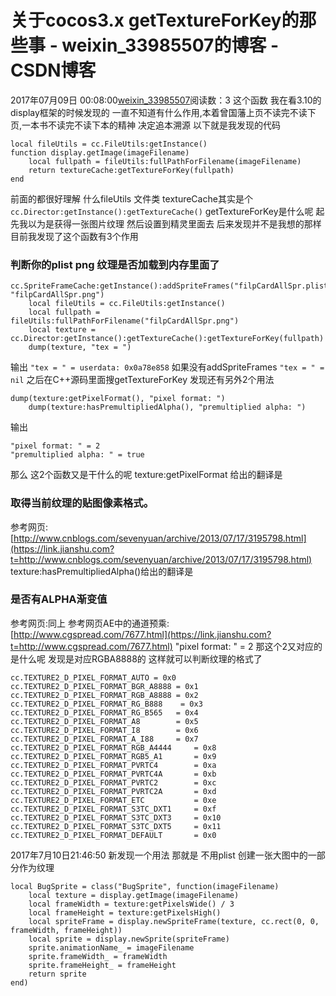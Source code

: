 # 关于cocos3.x getTextureForKey的那些事 - weixin_33985507的博客 - CSDN博客
2017年07月09日 00:08:00[weixin_33985507](https://me.csdn.net/weixin_33985507)阅读数：3
这个函数 我在看3.10的display框架的时候发现的
一直不知道有什么作用,本着曾国藩上页不读完不读下页,一本书不读完不读下本的精神
决定追本溯源
以下就是我发现的代码
```
local fileUtils = cc.FileUtils:getInstance()
function display.getImage(imageFilename)
    local fullpath = fileUtils:fullPathForFilename(imageFilename)
    return textureCache:getTextureForKey(fullpath)
end
```
前面的都很好理解 什么fileUtils 文件类 textureCache其实是个
`cc.Director:getInstance():getTextureCache()`
getTextureForKey是什么呢
起先我以为是获得一张图片纹理 然后设置到精灵里面去
后来发现并不是我想的那样
目前我发现了这个函数有3个作用
### 判断你的plist png 纹理是否加载到内存里面了
```
cc.SpriteFrameCache:getInstance():addSpriteFrames("filpCardAllSpr.plist", "filpCardAllSpr.png")
    local fileUtils = cc.FileUtils:getInstance()
    local fullpath = fileUtils:fullPathForFilename("filpCardAllSpr.png")
    local texture = cc.Director:getInstance():getTextureCache():getTextureForKey(fullpath)
    dump(texture, "tex = ")
```
输出
`"tex = " = userdata: 0x0a78e858`
如果没有addSpriteFrames
`"tex = " = nil`
之后在C++源码里面搜getTextureForKey
发现还有另外2个用法
```
dump(texture:getPixelFormat(), "pixel format: ")
    dump(texture:hasPremultipliedAlpha(), "premultiplied alpha: ")
```
输出
```
"pixel format: " = 2
"premultiplied alpha: " = true
```
那么 这2个函数又是干什么的呢
texture:getPixelFormat 给出的翻译是
### 取得当前纹理的贴图像素格式。
> 
参考网页:[http://www.cnblogs.com/sevenyuan/archive/2013/07/17/3195798.html](https://link.jianshu.com?t=http://www.cnblogs.com/sevenyuan/archive/2013/07/17/3195798.html)
texture:hasPremultipliedAlpha()给出的翻译是
### 是否有ALPHA渐变值
> 
参考网页:同上
参考网页AE中的通道预乘:[http://www.cgspread.com/7677.html](https://link.jianshu.com?t=http://www.cgspread.com/7677.html)
"pixel format: " = 2
那这个2又对应的是什么呢
发现是对应RGBA8888的
这样就可以判断纹理的格式了
```
cc.TEXTURE2_D_PIXEL_FORMAT_AUTO = 0x0
cc.TEXTURE2_D_PIXEL_FORMAT_BGR_A8888 = 0x1
cc.TEXTURE2_D_PIXEL_FORMAT_RGB_A8888 = 0x2
cc.TEXTURE2_D_PIXEL_FORMAT_RG_B888    = 0x3
cc.TEXTURE2_D_PIXEL_FORMAT_RG_B565   = 0x4
cc.TEXTURE2_D_PIXEL_FORMAT_A8        = 0x5
cc.TEXTURE2_D_PIXEL_FORMAT_I8        = 0x6
cc.TEXTURE2_D_PIXEL_FORMAT_A_I88     = 0x7
cc.TEXTURE2_D_PIXEL_FORMAT_RGB_A4444     = 0x8
cc.TEXTURE2_D_PIXEL_FORMAT_RGB5_A1       = 0x9
cc.TEXTURE2_D_PIXEL_FORMAT_PVRTC4        = 0xa
cc.TEXTURE2_D_PIXEL_FORMAT_PVRTC4A       = 0xb
cc.TEXTURE2_D_PIXEL_FORMAT_PVRTC2        = 0xc
cc.TEXTURE2_D_PIXEL_FORMAT_PVRTC2A       = 0xd
cc.TEXTURE2_D_PIXEL_FORMAT_ETC           = 0xe
cc.TEXTURE2_D_PIXEL_FORMAT_S3TC_DXT1     = 0xf
cc.TEXTURE2_D_PIXEL_FORMAT_S3TC_DXT3     = 0x10
cc.TEXTURE2_D_PIXEL_FORMAT_S3TC_DXT5     = 0x11
cc.TEXTURE2_D_PIXEL_FORMAT_DEFAULT       = 0x0
```
2017年7月10日21:46:50
新发现一个用法 那就是 不用plist 创建一张大图中的一部分作为纹理
```
local BugSprite = class("BugSprite", function(imageFilename)
    local texture = display.getImage(imageFilename)
    local frameWidth = texture:getPixelsWide() / 3
    local frameHeight = texture:getPixelsHigh()
    local spriteFrame = display.newSpriteFrame(texture, cc.rect(0, 0, frameWidth, frameHeight))
    local sprite = display.newSprite(spriteFrame)
    sprite.animationName_ = imageFilename
    sprite.frameWidth_ = frameWidth
    sprite.frameHeight_ = frameHeight
    return sprite
end)
```
